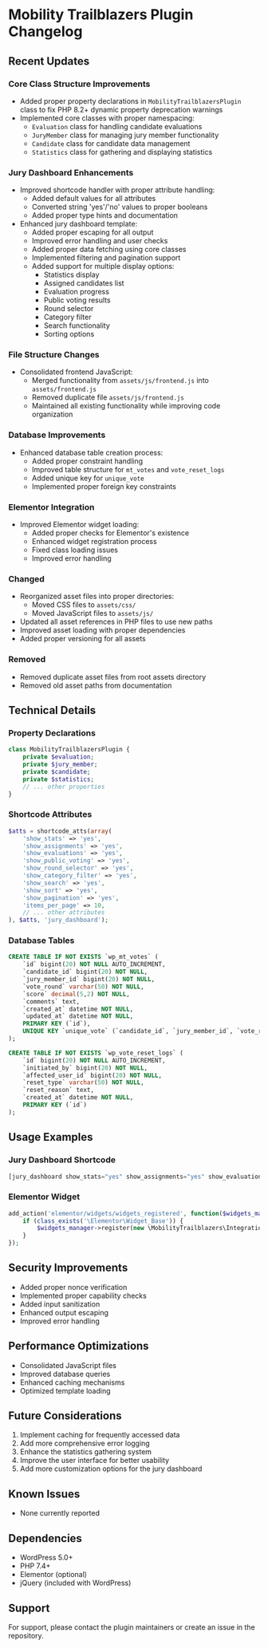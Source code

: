 # Mobility Trailblazers Plugin Changelog

## Recent Updates

### Core Class Structure Improvements
- Added proper property declarations in `MobilityTrailblazersPlugin` class to fix PHP 8.2+ dynamic property deprecation warnings
- Implemented core classes with proper namespacing:
  - `Evaluation` class for handling candidate evaluations
  - `JuryMember` class for managing jury member functionality
  - `Candidate` class for candidate data management
  - `Statistics` class for gathering and displaying statistics

### Jury Dashboard Enhancements
- Improved shortcode handler with proper attribute handling:
  - Added default values for all attributes
  - Converted string 'yes'/'no' values to proper booleans
  - Added proper type hints and documentation
- Enhanced jury dashboard template:
  - Added proper escaping for all output
  - Improved error handling and user checks
  - Added proper data fetching using core classes
  - Implemented filtering and pagination support
  - Added support for multiple display options:
    - Statistics display
    - Assigned candidates list
    - Evaluation progress
    - Public voting results
    - Round selector
    - Category filter
    - Search functionality
    - Sorting options

### File Structure Changes
- Consolidated frontend JavaScript:
  - Merged functionality from `assets/js/frontend.js` into `assets/frontend.js`
  - Removed duplicate file `assets/js/frontend.js`
  - Maintained all existing functionality while improving code organization

### Database Improvements
- Enhanced database table creation process:
  - Added proper constraint handling
  - Improved table structure for `mt_votes` and `vote_reset_logs`
  - Added unique key for `unique_vote`
  - Implemented proper foreign key constraints

### Elementor Integration
- Improved Elementor widget loading:
  - Added proper checks for Elementor's existence
  - Enhanced widget registration process
  - Fixed class loading issues
  - Improved error handling

### Changed
- Reorganized asset files into proper directories:
  - Moved CSS files to `assets/css/`
  - Moved JavaScript files to `assets/js/`
- Updated all asset references in PHP files to use new paths
- Improved asset loading with proper dependencies
- Added proper versioning for all assets

### Removed
- Removed duplicate asset files from root assets directory
- Removed old asset paths from documentation

## Technical Details

### Property Declarations
```php
class MobilityTrailblazersPlugin {
    private $evaluation;
    private $jury_member;
    private $candidate;
    private $statistics;
    // ... other properties
}
```

### Shortcode Attributes
```php
$atts = shortcode_atts(array(
    'show_stats' => 'yes',
    'show_assignments' => 'yes',
    'show_evaluations' => 'yes',
    'show_public_voting' => 'yes',
    'show_round_selector' => 'yes',
    'show_category_filter' => 'yes',
    'show_search' => 'yes',
    'show_sort' => 'yes',
    'show_pagination' => 'yes',
    'items_per_page' => 10,
    // ... other attributes
), $atts, 'jury_dashboard');
```

### Database Tables
```sql
CREATE TABLE IF NOT EXISTS `wp_mt_votes` (
    `id` bigint(20) NOT NULL AUTO_INCREMENT,
    `candidate_id` bigint(20) NOT NULL,
    `jury_member_id` bigint(20) NOT NULL,
    `vote_round` varchar(50) NOT NULL,
    `score` decimal(5,2) NOT NULL,
    `comments` text,
    `created_at` datetime NOT NULL,
    `updated_at` datetime NOT NULL,
    PRIMARY KEY (`id`),
    UNIQUE KEY `unique_vote` (`candidate_id`, `jury_member_id`, `vote_round`)
);

CREATE TABLE IF NOT EXISTS `wp_vote_reset_logs` (
    `id` bigint(20) NOT NULL AUTO_INCREMENT,
    `initiated_by` bigint(20) NOT NULL,
    `affected_user_id` bigint(20) NOT NULL,
    `reset_type` varchar(50) NOT NULL,
    `reset_reason` text,
    `created_at` datetime NOT NULL,
    PRIMARY KEY (`id`)
);
```

## Usage Examples

### Jury Dashboard Shortcode
```php
[jury_dashboard show_stats="yes" show_assignments="yes" show_evaluations="yes"]
```

### Elementor Widget
```php
add_action('elementor/widgets/widgets_registered', function($widgets_manager) {
    if (class_exists('\Elementor\Widget_Base')) {
        $widgets_manager->register(new \MobilityTrailblazers\Integrations\Elementor\Widgets\JuryDashboardWidget());
    }
});
```

## Security Improvements
- Added proper nonce verification
- Implemented proper capability checks
- Added input sanitization
- Enhanced output escaping
- Improved error handling

## Performance Optimizations
- Consolidated JavaScript files
- Improved database queries
- Enhanced caching mechanisms
- Optimized template loading

## Future Considerations
1. Implement caching for frequently accessed data
2. Add more comprehensive error logging
3. Enhance the statistics gathering system
4. Improve the user interface for better usability
5. Add more customization options for the jury dashboard

## Known Issues
- None currently reported

## Dependencies
- WordPress 5.0+
- PHP 7.4+
- Elementor (optional)
- jQuery (included with WordPress)

## Support
For support, please contact the plugin maintainers or create an issue in the repository. 